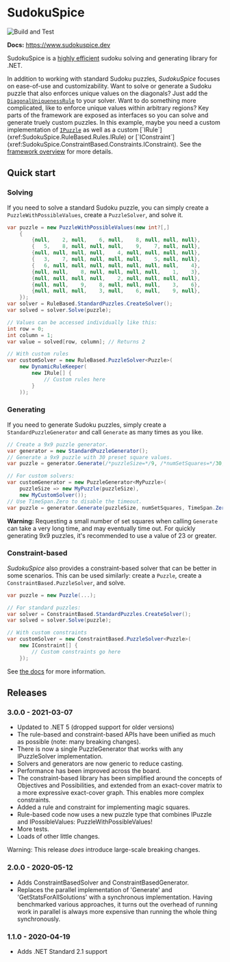 # SudokuSpice

![Build and Test](https://github.com/MorganR/SudokuSpice/workflows/Build%20and%20Test/badge.svg)

**Docs:** https://www.sudokuspice.dev

SudokuSpice is a [highly efficient](articles/performance.md) sudoku solving and generating library
for .NET.

In addition to working with standard Sudoku puzzles, *SudokuSpice* focuses on ease-of-use and
customizability. Want to solve or generate a Sudoku puzzle that also enforces unique values on
the diagonals? Just add the
[`DiagonalUniquenessRule`](xref:SudokuSpice.RuleBased.Rules.DiagonalUniquenessRule) to your solver.
Want to do something more complicated, like to enforce unique values within arbitrary regions? Key
parts of the framework are exposed as interfaces so you can solve and generate truely custom
puzzles. In this example, maybe you need a custom implementation of
[`IPuzzle`](xref:SudokuSpice.IPuzzle`1) as well as a custom
[`IRule`](xref:SudokuSpice.RuleBased.Rules.IRule) or
[`IConstraint`](xref:SudokuSpice.ConstraintBased.Constraints.IConstraint). See the
[framework overview](articles/framework.md) for more details.

## Quick start

### Solving

If you need to solve a standard Sudoku puzzle, you can simply create a
`PuzzleWithPossibleValues`, create a `PuzzleSolver`, and solve it.

```csharp
var puzzle = new PuzzleWithPossibleValues(new int?[,]
    {
        {null,    2, null,    6, null,    8, null, null, null},
        {   5,    8, null, null, null,    9,    7, null, null},
        {null, null, null, null,    4, null, null, null, null},
        {   3,    7, null, null, null, null,    5, null, null},
        {   6, null, null, null, null, null, null, null,    4},
        {null, null,    8, null, null, null, null,    1,    3},
        {null, null, null, null,    2, null, null, null, null},
        {null, null,    9,    8, null, null, null,    3,    6},
        {null, null, null,    3, null,    6, null,    9, null},
    });
var solver = RuleBased.StandardPuzzles.CreateSolver();
var solved = solver.Solve(puzzle);

// Values can be accessed individually like this:
int row = 0;
int column = 1;
var value = solved[row, column]; // Returns 2

// With custom rules
var customSolver = new RuleBased.PuzzleSolver<Puzzle>(
    new DynamicRuleKeeper(
        new IRule[] {
            // Custom rules here
        }
    ));
```

### Generating

If you need to generate Sudoku puzzles, simply create a `StandardPuzzleGenerator` and call
`Generate` as many times as you like.

```csharp
// Create a 9x9 puzzle generator.
var generator = new StandardPuzzleGenerator();
// Generate a 9x9 puzzle with 30 preset square values.
var puzzle = generator.Generate(/*puzzleSize=*/9, /*numSetSquares=*/30, /*timeout=*/TimeSpan.FromSeconds(1));

// For custom solvers:
var customGenerator = new PuzzleGenerator<MyPuzzle>(
    puzzleSize => new MyPuzzle(puzzleSize),
    new MyCustomSolver());
// Use TimeSpan.Zero to disable the timeout.
var puzzle = generator.Generate(puzzleSize, numSetSquares, TimeSpan.Zero);
```

**Warning:** Requesting a small number of set squares when calling `Generate` can take a very long
time, and may eventually time out. For quickly generating 9x9 puzzles, it's recommended to use a
value of 23 or greater.

### Constraint-based

*SudokuSpice* also provides a constraint-based solver that can be better in some scenarios. This
can be used similarly: create a `Puzzle`, create a `ConstraintBased.PuzzleSolver`, and solve.

```csharp
var puzzle = new Puzzle(...);

// For standard puzzles:
var solver = ConstraintBased.StandardPuzzles.CreateSolver();
var solved = solver.Solve(puzzle);

// With custom constraints
var customSolver = new ConstraintBased.PuzzleSolver<Puzzle>(
    new IConstraint[] {
        // Custom constraints go here
    });
```

See [the docs](https://www.sudokuspice.dev) for more information.

## Releases

### 3.0.0 - 2021-03-07

* Updated to .NET 5 (dropped support for older versions)
* The rule-based and constraint-based APIs have been unified as much as possible (note: many breaking changes).
* There is now a single PuzzleGenerator that works with any IPuzzleSolver implementation.
* Solvers and generators are now generic to reduce casting.
* Performance has been improved across the board.
* The constraint-based library has been simplified around the concepts of Objectives and Possibilities, and extended from an exact-cover matrix to a more expressive exact-cover graph. This enables more complex constraints.
* Added a rule and constraint for implementing magic squares.
* Rule-based code now uses a new puzzle type that combines IPuzzle and IPossibleValues: PuzzleWithPossibleValues!
* More tests.
* Loads of other little changes.

Warning: This release *does* introduce large-scale breaking changes.

### 2.0.0 - 2020-05-12

*  Adds ConstraintBasedSolver and ConstraintBasedGenerator.
*  Replaces the parallel implementation of 'Generate' and 'GetStatsForAllSolutions' with a
   synchronous implementation. Having benchmarked various approaches, it turns out the overhead of
   running work in parallel is always more expensive than running the whole thing synchronously.

### 1.1.0 - 2020-04-19

*  Adds .NET Standard 2.1 support
